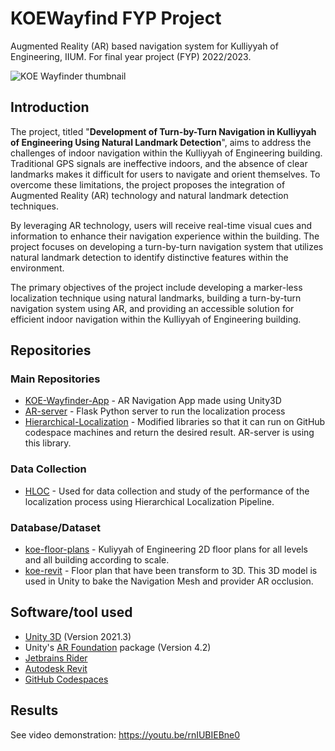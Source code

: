 # KOEWayfind FYP Project

Augmented Reality (AR) based navigation system for Kulliyyah of Engineering, IIUM. For final year project (FYP) 2022/2023.


<picture>
  <source media="(prefers-color-scheme: dark)" srcset="https://github.com/KOE-Wayfind/.github/assets/60868965/463757e8-1277-4950-9fcb-f0d96e54e0ce">
  <img alt="KOE Wayfinder thumbnail" src="https://github.com/KOE-Wayfind/.github/assets/60868965/71744825-cb14-4a83-9147-0885bed8e14d">
</picture>

## Introduction

The project, titled "**Development of Turn-by-Turn Navigation in Kulliyyah of Engineering Using Natural Landmark Detection**", aims to address the challenges of indoor navigation within the Kulliyyah of Engineering building. Traditional GPS signals are ineffective indoors, and the absence of clear landmarks makes it difficult for users to navigate and orient themselves. To overcome these limitations, the project proposes the integration of Augmented Reality (AR) technology and natural landmark detection techniques.

By leveraging AR technology, users will receive real-time visual cues and information to enhance their navigation experience within the building. The project focuses on developing a turn-by-turn navigation system that utilizes natural landmark detection to identify distinctive features within the environment.

The primary objectives of the project include developing a marker-less localization technique using natural landmarks, building a turn-by-turn navigation system using AR, and providing an accessible solution for efficient indoor navigation within the Kulliyyah of Engineering building.

## Repositories

### Main Repositories

* [KOE-Wayfinder-App](https://github.com/KOE-Wayfind/KOE-Wayfinder-App) - AR Navigation App made using Unity3D
* [AR-server](https://github.com/KOE-Wayfind/AR-server) - Flask Python server to run the localization process
* [Hierarchical-Localization](https://github.com/KOE-Wayfind/Hierarchical-Localization) - Modified libraries so that it can run on GitHub codespace machines and return the desired result. AR-server is using this library.

### Data Collection

* [HLOC](https://github.com/KOE-Wayfind/HLOC) - Used for data collection and study of the performance of the localization process using Hierarchical Localization Pipeline.

### Database/Dataset

* [koe-floor-plans](https://github.com/KOE-Wayfind/koe-floor-plans) - Kuliyyah of Engineering 2D floor plans for all levels and all building according to scale.
* [koe-revit](https://github.com/KOE-Wayfind/koe-revit) - Floor plan that have been transform to 3D. This 3D model is used in Unity to bake the Navigation Mesh and provider AR occlusion.

## Software/tool used

- [Unity 3D](https://unity.com/) (Version 2021.3)
- Unity's [AR Foundation](https://docs.unity3d.com/Packages/com.unity.xr.arfoundation@4.2/manual/index.html) package (Version 4.2)
- [Jetbrains Rider](https://www.jetbrains.com/rider/)
- [Autodesk Revit](https://asean.autodesk.com/products/revit/overview)
- [GitHub Codespaces](https://github.com/features/codespaces)

## Results

See video demonstration: https://youtu.be/rnIUBIEBne0
